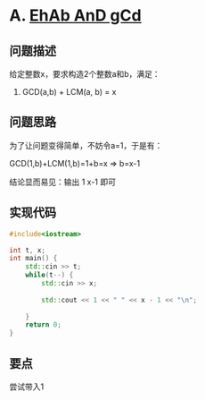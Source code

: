 # A. [EhAb AnD gCd](https://codeforces.com/problemset/problem/1325/A)

## 问题描述

给定整数x，要求构造2个整数a和b，满足：

1. GCD(a,b) + LCM(a, b)  = x



## 问题思路

为了让问题变得简单，不妨令a=1，于是有：

GCD(1,b)+LCM(1,b)=1+b=x => b=x-1



结论显而易见：输出 1 x-1 即可

## 实现代码

```c++
#include<iostream>

int t, x;
int main() {
	std::cin >> t;
	while(t--) {
		std::cin >> x;
		
		std::cout << 1 << " " << x - 1 << "\n";
		
	}
	return 0;
} 
```



## 要点

尝试带入1